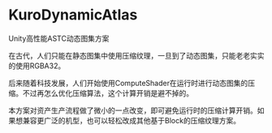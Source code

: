 # KuroDynamicAtlas
Unity高性能ASTC动态图集方案

在古代，人们只能在静态图集中使用压缩纹理，一旦到了动态图集，只能老老实实的使用RGBA32。

后来随着科技发展，人们开始使用ComputeShader在运行时进行动态图集的压缩。不过再怎么优化压缩算法，这个计算开销是避不掉的。

本方案对资产生产流程做了微小的一点改变，即可避免运行时的压缩计算开销。如果想兼容更广泛的机型，也可以轻松改成其他基于Block的压缩纹理方案。
